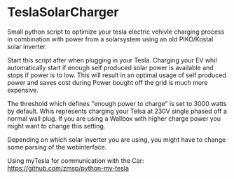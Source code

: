 # TeslaSolarCharger
Small python script to optimize your tesla electric vehivle charging process in combination with power from a solarsystem using an old PIKO/Kostal solar inverter.

Start this script after when plugging in your Tesla.
Charging your EV whil automatically start if enough self produced solar power is available and stops if power is to low. This will result in an optimal usage of self produced power and saves cost during Power bought off the grid is much more expensive.

The threshold which defines "enough power to charge" is set to 3000 watts by default. Whis represents charging your Telsa at 230V single phased off a normal wall plug. If you are using a Wallbox with higher charge power you might want to change this setting.

Depending on which solar inverter you are using, you might have to change some parsing of the webinterface.

Using myTesla for communication with the Car: https://github.com/zmsp/python-my-tesla
